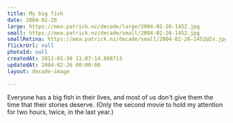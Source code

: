 ```yaml
---
title: My big fish
date: 2004-02-26
large: https://mea.patrick.nz/decade/large/2004-02-26-1452.jpg
small: https://mea.patrick.nz/decade/small/2004-02-26-1452.jpg
smallRetina: https://mea.patrick.nz/decade/small/2004-02-26-1452@2x.jpg
flickrUrl: null
photoId: null
createdAt: 2011-01-30 11:07:14.888713
updatedAt: 2004-02-26 00:00:00
layout: decade-image

---
```

Everyone has a big fish in their lives, and most of us don't give them the time that their stories deserve. (Only the second movie to hold my attention for two hours, twice, in the last year.)
